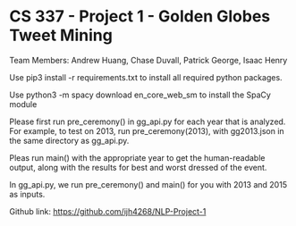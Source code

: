 # CS 337 - Project 1 - Golden Globes Tweet Mining

Team Members: Andrew Huang, Chase Duvall, Patrick George, Isaac Henry

Use pip3 install -r requirements.txt to install all required python packages.

Use python3 -m spacy download en_core_web_sm to install the SpaCy module

Please first run pre_ceremony() in gg_api.py for each year that is analyzed. For example, to test on 2013, run pre_ceremony(2013), with gg2013.json in the same directory as gg_api.py.

Pleas run main() with the appropriate year to get the human-readable output, along with the results for best and worst dressed of the event. 

In gg_api.py, we run pre_ceremony() and main() for you with 2013 and 2015 as inputs.

Github link: https://github.com/ijh4268/NLP-Project-1




